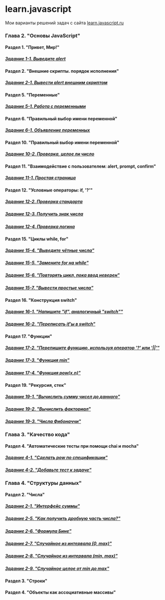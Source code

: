 # learn.javascript
Мои варианты решений задач с сайта [learn.javascript.ru](https://learn.javascript.ru)
### Глава 2. "Основы JavaScript"
#### Раздел 1. "Привет, Мир!"
##### [Задание 1-1. Выведите alert](https://github.com/Resolut/learn.javascript/tree/master/ex1-1)
#### Раздел 2. "Внешние скрипты. порядок исполнения"
##### [Задание 2-1. Вывести alert внешним скриптом](https://github.com/Resolut/learn.javascript/tree/master/ex2-1)
#### Раздел 5. "Переменные"
##### [Задание 5-1. Работа с переменными](https://github.com/Resolut/learn.javascript/tree/master/ex5-1)
#### Раздел 6. "Правильный выбор имени переменной"
##### [Задание 6-1. Объявление переменных](https://github.com/Resolut/learn.javascript/tree/master/ex6-1)
#### Раздел 10. "Правильный выбор имени переменной"
##### [Задание 10-2. Проверка, целое ли число](https://github.com/Resolut/learn.javascript/tree/master/ex10-2)
#### Раздел 11. "Взаимодействие с пользователем: alert, prompt, confirm"
##### [Задание 11-1. Простая страница](https://github.com/Resolut/learn.javascript/tree/master/ex11-1)
#### Раздел 12. "Условные операторы: if, '?'"
##### [Задание 12-2. Проверка стандарта](https://github.com/Resolut/learn.javascript/tree/master/ex12/ex12-2)
##### [Задание 12-3. Получить знак числа](https://github.com/Resolut/learn.javascript/tree/master/ex12/ex12-3)
##### [Задание 12-4. Проверка логина](https://github.com/Resolut/learn.javascript/tree/mastere/x12/ex12-4)
#### Раздел 15. "Циклы while, for"
##### [Задание 15-4. "Выведите чётные числа"](https://github.com/Resolut/learn.javascript/tree/master/ex15/ex15-4)
##### [Задание 15-5. "Замените for на while"](https://github.com/Resolut/learn.javascript/tree/master/ex15/ex15-5)
##### [Задание 15-6. "Повторять цикл, пока ввод неверен"](https://github.com/Resolut/learn.javascript/tree/master/ex15/ex15-6)
##### [Задание 15-7. "Вывести простые числа"](https://github.com/Resolut/learn.javascript/tree/master/ex15/ex15-7)
#### Раздел 16. "Конструкция switch"
##### [Задание 16-1. "Напишите "if", аналогичный "switch""](https://github.com/Resolut/learn.javascript/tree/master/ex16/ex16-1)
##### [Задание 16-2. "Переписать if'ы в switch"](https://github.com/Resolut/learn.javascript/tree/master/ex16/ex16-2)
#### Раздел 17. "Функции"
##### [Задание 17-2. "Перепишите функцию, используя оператор '?' или '||'"](https://github.com/Resolut/learn.javascript/tree/master/ex17/ex17-2)
##### [Задание 17-3. "Функция min"](https://github.com/Resolut/learn.javascript/tree/master/ex17/ex17-3)
##### [Задание 17-4. "Функция pow(x,n)"](https://github.com/Resolut/learn.javascript/tree/master/ex17/ex17-4)
#### Раздел 19. "Рекурсия, стек"
##### [Задание 19-1. "Вычислить сумму чисел до данного"](https://github.com/Resolut/learn.javascript/tree/master/ex19/ex19-1)
##### [Задание 19-2. "Вычислить факториал"](https://github.com/Resolut/learn.javascript/tree/master/ex19/ex19-2)
##### [Задание 19-3. "Числа Фибоначчи"](https://github.com/Resolut/learn.javascript/tree/master/ex19/ex19-3)
### Глава 3. "Качество кода"
#### Раздел 4. "Автоматические тесты при помощи chai и mocha"
##### [Задание 4-1. "Сделать pow по спецификации"](https://github.com/Resolut/learn.javascript/tree/master/chapter-3/section-4/ex4-1)
##### [Задание 4-2. "Добавьте тест к задаче"](https://github.com/Resolut/learn.javascript/tree/master/chapter-3/section-4/ex4-2)
### Глава 4. "Структуры данных"
#### Раздел 2. "Числа"
##### [Задание 2-1. "Интерфейс суммы"](https://github.com/Resolut/learn.javascript/tree/master/chapter-4/section-2/ex2-1)
##### [Задание 2-5. "Как получить дробную часть числа?"](https://github.com/Resolut/learn.javascript/tree/master/chapter-4/section-2/ex2-5)
##### [Задание 2-6. "Формула Бине"](https://github.com/Resolut/learn.javascript/tree/master/chapter-4/section-2/ex2-6)
##### [Задание 2-7. "Случайное из интервала (0, max)"](https://github.com/Resolut/learn.javascript/tree/master/chapter-4/section-2/ex2-7)
##### [Задание 2-8. "Случайное из интервала (min, max)"](https://github.com/Resolut/learn.javascript/tree/master/chapter-4/section-2/ex2-8)
##### [Задание 2-9. "Случайное целое от min до max"](https://github.com/Resolut/learn.javascript/tree/master/chapter-4/section-2/ex2-9)
#### Раздел 3. "Строки"
#### Раздел 4. "Объекты как ассоциативные массивы"

